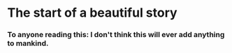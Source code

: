# The start of a beautiful story

### To anyone reading this: I don't think this will ever add anything to mankind.
